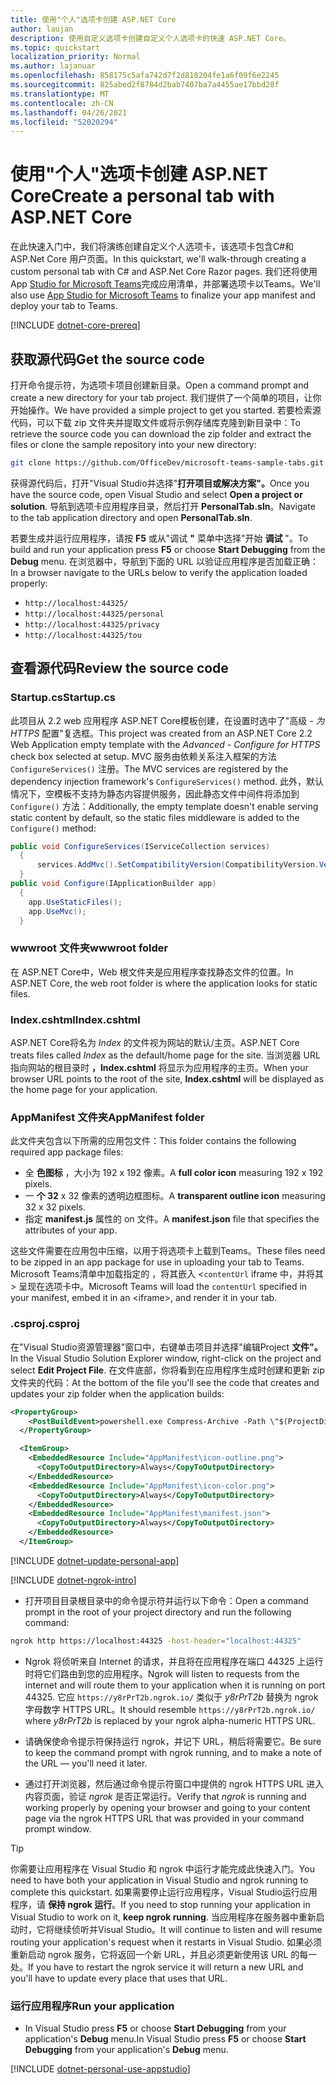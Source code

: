 ```yaml
---
title: 使用"个人"选项卡创建 ASP.NET Core
author: laujan
description: 使用自定义选项卡创建自定义个人选项卡的快速 ASP.NET Core。
ms.topic: quickstart
localization_priority: Normal
ms.author: lajanuar
ms.openlocfilehash: 858175c5afa742d7f2d818204fe1a6f09f6e2245
ms.sourcegitcommit: 825abed2f8784d2bab7407ba7a4455ae17bbd28f
ms.translationtype: MT
ms.contentlocale: zh-CN
ms.lasthandoff: 04/26/2021
ms.locfileid: "52020294"
---
```

# <a name="create-a-personal-tab-with-aspnet-core"></a><span data-ttu-id="2689d-103">使用"个人"选项卡创建 ASP.NET Core</span><span class="sxs-lookup"><span data-stu-id="2689d-103">Create a personal tab with ASP.NET Core</span></span>

<span data-ttu-id="2689d-104">在此快速入门中，我们将演练创建自定义个人选项卡，该选项卡包含C#和 ASP.Net Core 用户页面。</span><span class="sxs-lookup"><span data-stu-id="2689d-104">In this quickstart, we'll walk-through creating a custom personal tab with C# and ASP.Net Core Razor pages.</span></span> <span data-ttu-id="2689d-105">我们还将使用 App [Studio for Microsoft Teams](~/concepts/build-and-test/app-studio-overview.md)完成应用清单，并部署选项卡以Teams。</span><span class="sxs-lookup"><span data-stu-id="2689d-105">We'll also use [App Studio for Microsoft Teams](~/concepts/build-and-test/app-studio-overview.md) to finalize your app manifest and deploy your tab to Teams.</span></span>

[!INCLUDE [dotnet-core-prereq](~/includes/tabs/dotnet-core-prereq.md)]

## <a name="get-the-source-code"></a><span data-ttu-id="2689d-106">获取源代码</span><span class="sxs-lookup"><span data-stu-id="2689d-106">Get the source code</span></span>

<span data-ttu-id="2689d-107">打开命令提示符，为选项卡项目创建新目录。</span><span class="sxs-lookup"><span data-stu-id="2689d-107">Open a command prompt and create a new directory for your tab project.</span></span> <span data-ttu-id="2689d-108">我们提供了一个简单的项目，让你开始操作。</span><span class="sxs-lookup"><span data-stu-id="2689d-108">We have provided a simple project to get you started.</span></span> <span data-ttu-id="2689d-109">若要检索源代码，可以下载 zip 文件夹并提取文件或将示例存储库克隆到新目录中：</span><span class="sxs-lookup"><span data-stu-id="2689d-109">To retrieve the source code you can download the zip folder and extract the files or clone the sample repository into your new directory:</span></span>

```bash
git clone https://github.com/OfficeDev/microsoft-teams-sample-tabs.git
```

<span data-ttu-id="2689d-110">获得源代码后，打开"Visual Studio并选择"**打开项目或解决方案"。**</span><span class="sxs-lookup"><span data-stu-id="2689d-110">Once you have the source code, open Visual Studio and select **Open a project or solution**.</span></span> <span data-ttu-id="2689d-111">导航到选项卡应用程序目录，然后打开 **PersonalTab.sln**。</span><span class="sxs-lookup"><span data-stu-id="2689d-111">Navigate to the tab application directory and open **PersonalTab.sln**.</span></span>

<span data-ttu-id="2689d-112">若要生成并运行应用程序，请按 **F5** 或从"调试 **"** 菜单中选择"开始 **调试** "。</span><span class="sxs-lookup"><span data-stu-id="2689d-112">To build and run your application press **F5** or choose **Start Debugging** from the **Debug** menu.</span></span> <span data-ttu-id="2689d-113">在浏览器中，导航到下面的 URL 以验证应用程序是否加载正确：</span><span class="sxs-lookup"><span data-stu-id="2689d-113">In a browser navigate to the URLs below to verify the application loaded properly:</span></span>

- `http://localhost:44325/`
- `http://localhost:44325/personal`
- `http://localhost:44325/privacy`
- `http://localhost:44325/tou`

## <a name="review-the-source-code"></a><span data-ttu-id="2689d-114">查看源代码</span><span class="sxs-lookup"><span data-stu-id="2689d-114">Review the source code</span></span>

### <a name="startupcs"></a><span data-ttu-id="2689d-115">Startup.cs</span><span class="sxs-lookup"><span data-stu-id="2689d-115">Startup.cs</span></span>

<span data-ttu-id="2689d-116">此项目从 2.2 web 应用程序 ASP.NET Core模板创建，在设置时选中了"高级 *- 为 HTTPS* 配置"复选框。</span><span class="sxs-lookup"><span data-stu-id="2689d-116">This project was created from an ASP.NET Core 2.2 Web Application empty template with the *Advanced - Configure for HTTPS* check box selected at setup.</span></span> <span data-ttu-id="2689d-117">MVC 服务由依赖关系注入框架的方法 `ConfigureServices()` 注册。</span><span class="sxs-lookup"><span data-stu-id="2689d-117">The MVC services are registered by the dependency injection framework's `ConfigureServices()` method.</span></span> <span data-ttu-id="2689d-118">此外，默认情况下，空模板不支持为静态内容提供服务，因此静态文件中间件将添加到 `Configure()` 方法：</span><span class="sxs-lookup"><span data-stu-id="2689d-118">Additionally, the empty template doesn't enable serving static content by default, so the static files middleware is added to the `Configure()` method:</span></span>

```csharp
public void ConfigureServices(IServiceCollection services)
  {
      services.AddMvc().SetCompatibilityVersion(CompatibilityVersion.Version_2_2);
  }
public void Configure(IApplicationBuilder app)
  {
    app.UseStaticFiles();
    app.UseMvc();
  }
```

### <a name="wwwroot-folder"></a><span data-ttu-id="2689d-119">wwwroot 文件夹</span><span class="sxs-lookup"><span data-stu-id="2689d-119">wwwroot folder</span></span>

<span data-ttu-id="2689d-120">在 ASP.NET Core中，Web 根文件夹是应用程序查找静态文件的位置。</span><span class="sxs-lookup"><span data-stu-id="2689d-120">In ASP.NET Core, the web root folder is where the application looks for static files.</span></span>

### <a name="indexcshtml"></a><span data-ttu-id="2689d-121">Index.cshtml</span><span class="sxs-lookup"><span data-stu-id="2689d-121">Index.cshtml</span></span>

<span data-ttu-id="2689d-122">ASP.NET Core将名为 *Index* 的文件视为网站的默认/主页。</span><span class="sxs-lookup"><span data-stu-id="2689d-122">ASP.NET Core treats files called *Index* as the default/home page for the site.</span></span> <span data-ttu-id="2689d-123">当浏览器 URL 指向网站的根目录时 **，Index.cshtml** 将显示为应用程序的主页。</span><span class="sxs-lookup"><span data-stu-id="2689d-123">When your browser URL points to the root of the site, **Index.cshtml** will be displayed as the home page for your application.</span></span>

### <a name="appmanifest-folder"></a><span data-ttu-id="2689d-124">AppManifest 文件夹</span><span class="sxs-lookup"><span data-stu-id="2689d-124">AppManifest folder</span></span>

<span data-ttu-id="2689d-125">此文件夹包含以下所需的应用包文件：</span><span class="sxs-lookup"><span data-stu-id="2689d-125">This folder contains the following required app package files:</span></span>

- <span data-ttu-id="2689d-126">全 **色图标** ，大小为 192 x 192 像素。</span><span class="sxs-lookup"><span data-stu-id="2689d-126">A **full color icon** measuring 192 x 192 pixels.</span></span>
- <span data-ttu-id="2689d-127">一 **个 32** x 32 像素的透明边框图标。</span><span class="sxs-lookup"><span data-stu-id="2689d-127">A **transparent outline icon** measuring 32 x 32 pixels.</span></span>
- <span data-ttu-id="2689d-128">指定 **manifest.js** 属性的 on 文件。</span><span class="sxs-lookup"><span data-stu-id="2689d-128">A **manifest.json** file that specifies the attributes of your app.</span></span>

<span data-ttu-id="2689d-129">这些文件需要在应用包中压缩，以用于将选项卡上载到Teams。</span><span class="sxs-lookup"><span data-stu-id="2689d-129">These files need to be zipped in an app package for use in uploading your tab to Teams.</span></span> <span data-ttu-id="2689d-130">Microsoft Teams清单中加载指定的 ，将其嵌入 <`contentUrl` iframe 中，并将其 \> 呈现在选项卡中。</span><span class="sxs-lookup"><span data-stu-id="2689d-130">Microsoft Teams will load the `contentUrl` specified in your manifest, embed it in an <iframe\>, and render it in your tab.</span></span>

### <a name="csproj"></a><span data-ttu-id="2689d-131">.csproj</span><span class="sxs-lookup"><span data-stu-id="2689d-131">.csproj</span></span>

<span data-ttu-id="2689d-132">在"Visual Studio资源管理器"窗口中，右键单击项目并选择"编辑Project **文件"。**</span><span class="sxs-lookup"><span data-stu-id="2689d-132">In the Visual Studio Solution Explorer window, right-click on the project and select **Edit Project File**.</span></span> <span data-ttu-id="2689d-133">在文件底部，你将看到在应用程序生成时创建和更新 zip 文件夹的代码：</span><span class="sxs-lookup"><span data-stu-id="2689d-133">At the bottom of the file you'll see the code that creates and updates your zip folder when the application builds:</span></span>

```xml
<PropertyGroup>
    <PostBuildEvent>powershell.exe Compress-Archive -Path \"$(ProjectDir)AppManifest\*\" -DestinationPath \"$(TargetDir)tab.zip\" -Force</PostBuildEvent>
  </PropertyGroup>

  <ItemGroup>
    <EmbeddedResource Include="AppManifest\icon-outline.png">
      <CopyToOutputDirectory>Always</CopyToOutputDirectory>
    </EmbeddedResource>
    <EmbeddedResource Include="AppManifest\icon-color.png">
      <CopyToOutputDirectory>Always</CopyToOutputDirectory>
    </EmbeddedResource>
    <EmbeddedResource Include="AppManifest\manifest.json">
      <CopyToOutputDirectory>Always</CopyToOutputDirectory>
    </EmbeddedResource>
  </ItemGroup>
```

[!INCLUDE  [dotnet-update-personal-app](~/includes/tabs/dotnet-update-personal-app.md)]

[!INCLUDE [dotnet-ngrok-intro](~/includes/tabs/dotnet-ngrok-intro.md)]

- <span data-ttu-id="2689d-134">打开项目目录根目录中的命令提示符并运行以下命令：</span><span class="sxs-lookup"><span data-stu-id="2689d-134">Open a command prompt in the root of your project directory and run the following command:</span></span>

```bash
ngrok http https://localhost:44325 -host-header="localhost:44325"
```

- <span data-ttu-id="2689d-135">Ngrok 将侦听来自 Internet 的请求，并且将在应用程序在端口 44325 上运行时将它们路由到您的应用程序。</span><span class="sxs-lookup"><span data-stu-id="2689d-135">Ngrok will listen to requests from the internet and will route them to your application when it is running on port 44325.</span></span>  <span data-ttu-id="2689d-136">它应 `https://y8rPrT2b.ngrok.io/` 类似于 *y8rPrT2b* 替换为 ngrok 字母数字 HTTPS URL。</span><span class="sxs-lookup"><span data-stu-id="2689d-136">It should resemble `https://y8rPrT2b.ngrok.io/` where *y8rPrT2b* is replaced by your ngrok alpha-numeric HTTPS URL.</span></span>

- <span data-ttu-id="2689d-137">请确保使命令提示符保持运行 ngrok，并记下 URL，稍后将需要它。</span><span class="sxs-lookup"><span data-stu-id="2689d-137">Be sure to keep the command prompt with ngrok running, and to make a note of the URL — you'll need it later.</span></span>

- <span data-ttu-id="2689d-138">通过打开浏览器，然后通过命令提示符窗口中提供的 ngrok HTTPS URL 进入内容页面，验证 *ngrok* 是否正常运行。</span><span class="sxs-lookup"><span data-stu-id="2689d-138">Verify that *ngrok* is running and working properly by opening your browser and going to your content page via the ngrok HTTPS URL that was provided in your command prompt window.</span></span>

>[!TIP]
><span data-ttu-id="2689d-139">你需要让应用程序在 Visual Studio 和 ngrok 中运行才能完成此快速入门。</span><span class="sxs-lookup"><span data-stu-id="2689d-139">You need to have both your application in Visual Studio and ngrok running to complete this quickstart.</span></span> <span data-ttu-id="2689d-140">如果需要停止运行应用程序，Visual Studio运行应用程序，请 **保持 ngrok 运行**。</span><span class="sxs-lookup"><span data-stu-id="2689d-140">If you need to stop running your application in Visual Studio to work on it, **keep ngrok running**.</span></span> <span data-ttu-id="2689d-141">当应用程序在服务器中重新启动时，它将继续侦听并Visual Studio。</span><span class="sxs-lookup"><span data-stu-id="2689d-141">It will continue to listen and will resume routing your application's request when it restarts in Visual Studio.</span></span> <span data-ttu-id="2689d-142">如果必须重新启动 ngrok 服务，它将返回一个新 URL，并且必须更新使用该 URL 的每一处。</span><span class="sxs-lookup"><span data-stu-id="2689d-142">If you have to restart the ngrok service it will return a new URL and you'll have to update every place that uses that URL.</span></span>

### <a name="run-your-application"></a><span data-ttu-id="2689d-143">运行应用程序</span><span class="sxs-lookup"><span data-stu-id="2689d-143">Run your application</span></span>

- <span data-ttu-id="2689d-144">In Visual Studio press **F5** or choose **Start Debugging** from your application's **Debug** menu.</span><span class="sxs-lookup"><span data-stu-id="2689d-144">In Visual Studio press **F5** or choose **Start Debugging** from your application's **Debug** menu.</span></span>

[!INCLUDE [dotnet-personal-use-appstudio](~/includes/tabs/dotnet-personal-use-appstudio.md)]
